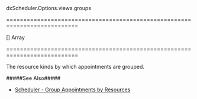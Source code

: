 <!--id-->dxScheduler.Options.views.groups<!--/id-->
===========================================================================
<!--default-->[]<!--/default-->
<!--type-->Array<String><!--/type-->
===========================================================================

<!--shortDescription-->
The resource kinds by which appointments are grouped.
<!--/shortDescription-->

<!--fullDescription-->
#####See Also#####
- [Scheduler - Group Appointments by Resources](/Documentation/Guide/Widgets/Scheduler/Resources/Group_Appointments_by_Resources/)
<!--/fullDescription-->